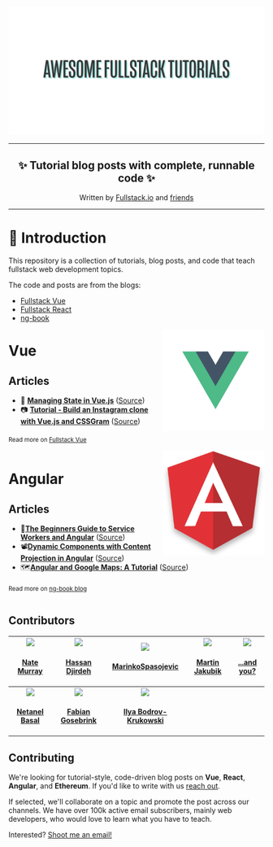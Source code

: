![](doc/img/awesome-fullstack-tutorials-header.png)

<hr />
<h2 align="center">
  ✨ Tutorial blog posts with <b>complete, runnable code</b> ✨
</h2>
<p align="center">
Written by <a href="https://fullstack.io">Fullstack.io</a> and <a href="#contributors">friends</a>
</p>
<hr />

🚀 Introduction
=================

This repository is a collection of tutorials, blog posts, and code that teach fullstack web development topics.

The code and posts are from the blogs: 

* [Fullstack Vue](https://medium.com/fullstackio/)
* [Fullstack React](https://fullstackreact.com/)
* [ng-book](https://blog.ng-book.com)

<img src="doc/img/vue.png" align="right" width="200"/>

Vue
=================

## Articles
* 💠 <strong><a href="https://medium.com/fullstackio/managing-state-in-vue-js-23a0352b1c87" target="_blank">Managing State in Vue.js</a></strong> ([Source](./vue/managing_state_01/))
* 📷 <strong><a href="https://medium.com/fullstackio/tutorial-build-an-instagram-clone-with-vue-js-and-cssgram-24a9f3de0408" target="_blank">Tutorial - Build an Instagram clone with Vue.js and CSSGram</a></strong> ([Source](./vue/instagram_clone_02/))

<sub>Read more on <a href="https://www.fullstack.io/vue/" target="_blank">Fullstack Vue</a></sub>

<div style="clear:both"></div>

<img src="doc/img/angular.png" align="right" width="200"/>

Angular
=================

## Articles
* 👷<strong><a href="https://blog.ng-book.com/service-workers-and-angular/" target="_blank">The Beginners Guide to Service Workers and Angular</a></strong> ([Source](./angular/service-workers/))
* 📽<strong><a href="https://blog.ng-book.com/dynamic-components-with-content-projection-in-angular/" target="_blank">Dynamic Components with Content Projection in Angular</a></strong> ([Source](./angular/dynamic-components-with-content-projection/))
* 🗺<strong><a href="https://http://blog.ng-book.com/angular-and-google-maps-a-tutorial/" target="_blank">Angular and Google Maps: A Tutorial</a></strong> ([Source](./angular/google-maps-and-angular/))

<sub>Read more on <a href="https://blog.ng-book.com" target="_blank">ng-book blog</a></sub>

<div style="clear:both"></div>

## Contributors

<!-- ALL-CONTRIBUTORS-LIST:START - Do not remove or modify this section -->
<!-- prettier-ignore -->
| <a href='https://newline.co'><img src='https://avatars2.githubusercontent.com/u/4318?v=4' width='140px;'/><h4 align='center'><a href='https://newline.co'>Nate Murray</a></h4> | <a href='http://www.hassandjirdeh.com'><img src='https://avatars2.githubusercontent.com/u/12476938?v=4' width='140px;'/><h4 align='center'><a href='http://www.hassandjirdeh.com'>Hassan Djirdeh</a></h4> | <a href='https://github.com/MarinkoSpasojevic'><img src='https://avatars3.githubusercontent.com/u/36244468?v=4' width='140px;'/><h4 align='center'><a href='https://github.com/MarinkoSpasojevic'>MarinkoSpasojevic</a></h4> | <a href='https://github.com/chuckeles'><img src='https://avatars3.githubusercontent.com/u/4700122?v=4' width='140px;'/><h4 align='center'><a href='https://github.com/chuckeles'>Martin Jakubik</a></h4> | <a href='#contributing'><img src='https://raw.githubusercontent.com/fullstackio/awesome-fullstack-tutorials/wip/readme/doc/img/and-you-profile-image.png' width='140px;'/><h4 align='center'><a href='#contributing'>...and you?</a></h4> |
| :---: | :---: | :---: | :---: | :---: |
| <a href='https://www.netbasal.com'><img src='https://avatars1.githubusercontent.com/u/6745730?v=4' width='140px;'/><h4 align='center'><a href='https://www.netbasal.com'>Netanel Basal</a></h4> | <a href='https://offering.solutions/'><img src='https://avatars3.githubusercontent.com/u/11268349?v=4' width='140px;'/><h4 align='center'><a href='https://offering.solutions/'>Fabian Gosebrink</a></h4> | <a href='http://bodrovis.tech'><img src='https://avatars2.githubusercontent.com/u/646942?v=4' width='140px;'/><h4 align='center'><a href='http://bodrovis.tech'>Ilya Bodrov-Krukowski</a></h4> |
<!-- ALL-CONTRIBUTORS-LIST:END -->

## Contributing

We're looking for tutorial-style, code-driven blog posts on **Vue**, **React**, **Angular**, and **Ethereum**. If you'd like to write with us [reach out](mailto:nate@fullstack.io).

If selected, we'll collaborate on a topic and promote the post across our channels. We have over 100k active email subscribers, mainly web developers, who would love to learn what you have to teach.

Interested? [Shoot me an email!](mailto:nate@fullstack.io)
